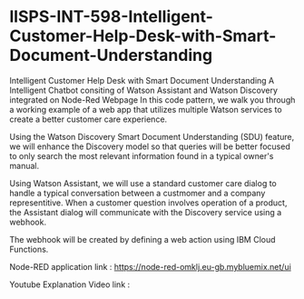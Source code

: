 # llSPS-INT-598-Intelligent-Customer-Help-Desk-with-Smart-Document-Understanding
Intelligent Customer Help Desk with Smart Document Understanding
A Intelligent Chatbot consiting of Watson Assistant and Watson Discovery integrated on Node-Red Webpage In this code pattern, we walk you through a working example of a web app that utilizes multiple Watson services to create a better customer care experience.

Using the Watson Discovery Smart Document Understanding (SDU) feature, we will enhance the Discovery model so that queries will be better focused to only search the most relevant information found in a typical owner's manual.

Using Watson Assistant, we will use a standard customer care dialog to handle a typical conversation between a custmomer and a company representitive. When a customer question involves operation of a product, the Assistant dialog will communicate with the Discovery service using a webhook.

The webhook will be created by defining a web action using IBM Cloud Functions.

Node-RED application link : https://node-red-omklj.eu-gb.mybluemix.net/ui

Youtube Explanation Video link :
